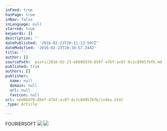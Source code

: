 ```yaml
---
inFeed: true
hasPage: true
inNav: false
inLanguage: null
starred: true
keywords: []
description: ''
datePublished: '2016-02-23T20:11:13.597Z'
dateModified: '2016-02-23T20:10:57.344Z'
title: ''
author: []
sourcePath: _posts/2016-02-23-e698b970-856f-47bf-ac07-6c2c89957bfb.md
published: true
authors: []
publisher:
  name: null
  domain: null
  url: null
  favicon: null
url: e698b970-856f-47bf-ac07-6c2c89957bfb/index.html
_type: Article

---
```

FOURIERSOFT
![](https://the-grid-user-content.s3-us-west-2.amazonaws.com/3f6e9352-0b0e-4ccc-9995-c226c6e01c67.jpg)
![](https://the-grid-user-content.s3-us-west-2.amazonaws.com/c76ac77f-d93f-4a27-be9d-4c972efdfce1.png)